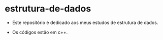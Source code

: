# estrutura-de-dados

- Este repositório é dedicado aos meus estudos de estrutura de dados.

- Os códigos estão em c++.
